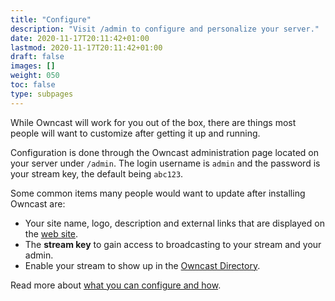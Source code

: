 ```yaml
---
title: "Configure"
description: "Visit /admin to configure and personalize your server."
date: 2020-11-17T20:11:42+01:00
lastmod: 2020-11-17T20:11:42+01:00
draft: false
images: []
weight: 050
toc: false
type: subpages
---
```


While Owncast will work for you out of the box, there are things most people will want to customize after getting it up and running.

Configuration is done through the Owncast administration page located on your server under `/admin`.  The login username is `admin` and the password is your stream key, the default being `abc123`.

Some common items many people would want to update after installing Owncast are:

* Your site name, logo, description and external links that are displayed on the [web site](/docs/website).
* The **stream key** to gain access to broadcasting to your stream and your admin.
* Enable your stream to show up in the [Owncast Directory](/docs/directory).

Read more about [what you can configure and how](/docs/configuration).